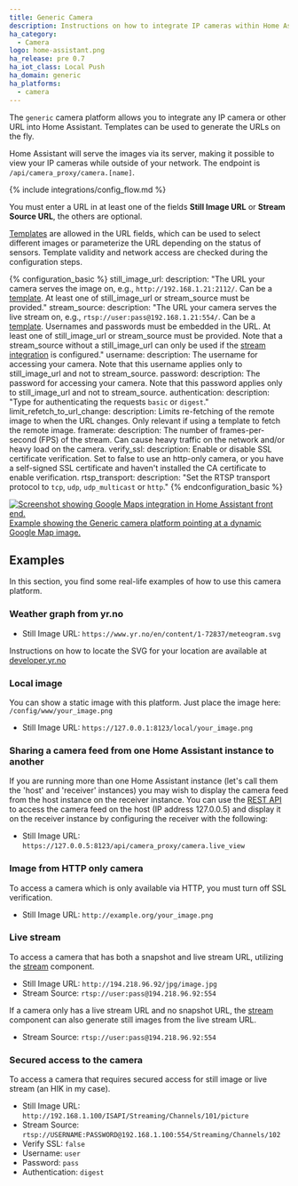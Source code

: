 ```yaml
---
title: Generic Camera
description: Instructions on how to integrate IP cameras within Home Assistant.
ha_category:
  - Camera
logo: home-assistant.png
ha_release: pre 0.7
ha_iot_class: Local Push
ha_domain: generic
ha_platforms:
  - camera
---
```


The `generic` camera platform allows you to integrate any IP camera or other URL into Home Assistant. Templates can be used to generate the URLs on the fly.

Home Assistant will serve the images via its server, making it possible to view your IP cameras while outside of your network. The endpoint is `/api/camera_proxy/camera.[name]`.

{% include integrations/config_flow.md %}

You must enter a URL in at least one of the fields **Still Image URL** or **Stream Source URL**, the others are optional.

[Templates](/topics/templating/) are allowed in the URL fields, which can be used to select different images or parameterize the URL depending on the status of sensors.  Template validity and network access are checked during the configuration steps.

{% configuration_basic %}
still_image_url:
  description: "The URL your camera serves the image on, e.g., `http://192.168.1.21:2112/`. Can be a [template](/topics/templating/). At least one of still_image_url or stream_source must be provided."
stream_source:
  description: "The URL your camera serves the live stream on, e.g., `rtsp://user:pass@192.168.1.21:554/`. Can be a [template](/topics/templating/). Usernames and passwords must be embedded in the URL. At least one of still_image_url or stream_source must be provided. Note that a stream_source without a still_image_url can only be used if the [stream integration](/integrations/stream/) is configured."
username:
  description: The username for accessing your camera. Note that this username applies only to still_image_url and not to stream_source.
password:
  description: The password for accessing your camera. Note that this password applies only to still_image_url and not to stream_source.
authentication:
  description: "Type for authenticating the requests `basic` or `digest`."
limit_refetch_to_url_change:
  description: Limits re-fetching of the remote image to when the URL changes. Only relevant if using a template to fetch the remote image.
framerate:
  description: The number of frames-per-second (FPS) of the stream. Can cause heavy traffic on the network and/or heavy load on the camera.
verify_ssl:
  description: Enable or disable SSL certificate verification. Set to false to use an http-only camera, or you have a self-signed SSL certificate and haven't installed the CA certificate to enable verification.
rtsp_transport:
  description: "Set the RTSP transport protocol to `tcp`, `udp`, `udp_multicast` or `http`."
{% endconfiguration_basic %}

<p class='img'>
  <a href='/examples/google_maps_card/'>
    <img src='/images/integrations/camera/generic-google-maps.png' alt='Screenshot showing Google Maps integration in Home Assistant front end.'>
    Example showing the Generic camera platform pointing at a dynamic Google Map image.
  </a>
</p>

## Examples

In this section, you find some real-life examples of how to use this camera platform.

### Weather graph from yr.no

- Still Image URL: `https://www.yr.no/en/content/1-72837/meteogram.svg`

Instructions on how to locate the SVG for your location are available at [developer.yr.no](https://developer.yr.no/doc/guides/deprecating-old-widgets/)

### Local image

You can show a static image with this platform. Just place the image here: `/config/www/your_image.png`

- Still Image URL: `https://127.0.0.1:8123/local/your_image.png`

### Sharing a camera feed from one Home Assistant instance to another

If you are running more than one Home Assistant instance (let's call them the 'host' and 'receiver' instances) you may wish to display the camera feed from the host instance on the receiver instance. You can use the [REST API](https://developers.home-assistant.io/docs/api/rest/#get-apicamera_proxycameraentity_id) to access the camera feed on the host (IP address 127.0.0.5) and display it on the receiver instance by configuring the receiver with the following:

- Still Image URL: `https://127.0.0.5:8123/api/camera_proxy/camera.live_view`

### Image from HTTP only camera

To access a camera which is only available via HTTP, you must turn off SSL verification.

- Still Image URL: `http://example.org/your_image.png`

### Live stream

To access a camera that has both a snapshot and live stream URL, utilizing the [stream](/integrations/stream/) component.

- Still Image URL: `http://194.218.96.92/jpg/image.jpg`
- Stream Source: `rtsp://user:pass@194.218.96.92:554`

If a camera only has a live stream URL and no snapshot URL, the [stream](/integrations/stream/) component can also generate still images from the live stream URL.

- Stream Source: `rtsp://user:pass@194.218.96.92:554`

### Secured access to the camera

To access a camera that requires secured access for still image or live stream (an HIK in my case).

- Still Image URL: `http://192.168.1.100/ISAPI/Streaming/Channels/101/picture`
- Stream Source: `rtsp://USERNAME:PASSWORD@192.168.1.100:554/Streaming/Channels/102`
- Verify SSL: `false`
- Username: `user`
- Password: `pass`
- Authentication: `digest`
